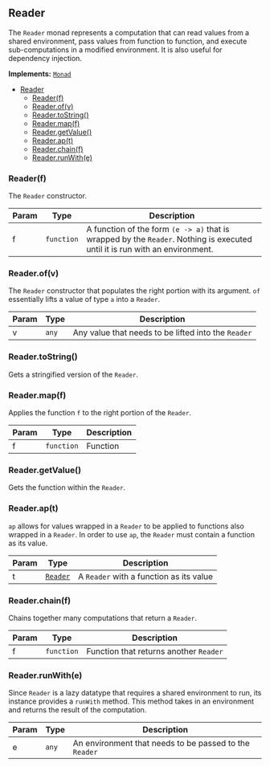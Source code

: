 <a name="Reader"></a>

## Reader

The `Reader` monad represents a computation that can read values from a shared environment, pass values from function to function, and execute sub-computations in a modified environment. It is also useful for dependency injection.

**Implements:** <code>[Monad](https://github.com/fantasyland/fantasy-land#monad)</code>

- [Reader](#reader)
    - [Reader(f)](#readerf)
    - [Reader.of(v)](#readerofv)
    - [Reader.toString()](#readertostring)
    - [Reader.map(f)](#readermapf)
    - [Reader.getValue()](#readergetvalue)
    - [Reader.ap(t)](#readerapt)
    - [Reader.chain(f)](#readerchainf)
    - [Reader.runWith(e)](#readerrunwithe)

<a name="new_Reader_new"></a>

### Reader(f)

The `Reader` constructor.

| Param | Type                  | Description                                                                                                                 |
| ----- | --------------------- | --------------------------------------------------------------------------------------------------------------------------- |
| f     | <code>function</code> | A function of the form `(e -> a)` that is wrapped by the `Reader`. Nothing is executed until it is run with an environment. |

<a name="Reader.of"></a>

### Reader.of(v)

The `Reader` constructor that populates the right portion with its argument. `of` essentially lifts a value of type `a` into a `Reader`.

| Param | Type             | Description                                         |
| ----- | ---------------- | --------------------------------------------------- |
| v     | <code>any</code> | Any value that needs to be lifted into the `Reader` |

<a name="Reader.toString"></a>

### Reader.toString()

Gets a stringified version of the `Reader`.

<a name="Reader.map"></a>

### Reader.map(f)

Applies the function `f` to the right portion of the `Reader`.

| Param | Type                  | Description |
| ----- | --------------------- | ----------- |
| f     | <code>function</code> | Function    |

<a name="Reader.getValue"></a>

### Reader.getValue()

Gets the function within the `Reader`.

<a name="Reader.ap"></a>

### Reader.ap(t)

`ap` allows for values wrapped in a `Reader` to be applied to functions also wrapped in a `Reader`. In order to use `ap`, the `Reader` must contain a function as its value.

| Param | Type                           | Description                             |
| ----- | ------------------------------ | --------------------------------------- |
| t     | [<code>Reader</code>](#Reader) | A `Reader` with a function as its value |

<a name="Reader.chain"></a>

### Reader.chain(f)

Chains together many computations that return a `Reader`.

| Param | Type                  | Description                            |
| ----- | --------------------- | -------------------------------------- |
| f     | <code>function</code> | Function that returns another `Reader` |

<a name="Reader.runWith"></a>

### Reader.runWith(e)

Since `Reader` is a lazy datatype that requires a shared environment to run, its instance provides a `runWith` method. This method takes in an environment and returns the result of the computation.

| Param | Type             | Description                                            |
| ----- | ---------------- | ------------------------------------------------------ |
| e     | <code>any</code> | An environment that needs to be passed to the `Reader` |
